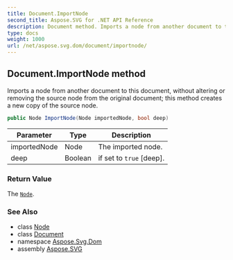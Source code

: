 ```yaml
---
title: Document.ImportNode
second_title: Aspose.SVG for .NET API Reference
description: Document method. Imports a node from another document to this document without altering or removing the source node from the original document this method creates a new copy of the source node
type: docs
weight: 1000
url: /net/aspose.svg.dom/document/importnode/
---
```

## Document.ImportNode method

Imports a node from another document to this document, without altering or removing the source node from the original document; this method creates a new copy of the source node.

```csharp
public Node ImportNode(Node importedNode, bool deep)
```

| Parameter | Type | Description |
| --- | --- | --- |
| importedNode | Node | The imported node. |
| deep | Boolean | if set to `true` [deep]. |

### Return Value

The [`Node`](../../node/).

### See Also

* class [Node](../../node/)
* class [Document](../)
* namespace [Aspose.Svg.Dom](../../document/)
* assembly [Aspose.SVG](../../../)
